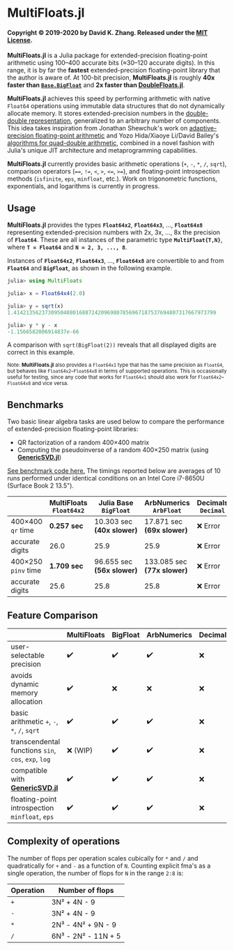 # MultiFloats.jl

#### Copyright © 2019-2020 by David K. Zhang. Released under the [MIT License](https://github.com/dzhang314/MultiFloats.jl/blob/master/LICENSE).

**MultiFloats.jl** is a Julia package for extended-precision floating-point arithmetic using 100–400 accurate bits (≈30–120 accurate digits). In this range, it is by far the **fastest** extended-precision floating-point library that the author is aware of. At 100-bit precision, **MultiFloats.jl** is roughly **40x faster than [`Base.BigFloat`](https://docs.julialang.org/en/v1/manual/integers-and-floating-point-numbers/#Arbitrary-Precision-Arithmetic)** and **2x faster than [DoubleFloats.jl](https://github.com/JuliaMath/DoubleFloats.jl)**.

**MultiFloats.jl** achieves this speed by performing arithmetic with native `Float64` operations using immutable data structures that do not dynamically allocate memory. It stores extended-precision numbers in the [double-double representation](https://en.wikipedia.org/wiki/Quadruple-precision_floating-point_format#Double-double_arithmetic), generalized to an arbitrary number of components. This idea takes inspiration from Jonathan Shewchuk's work on [adaptive-precision floating-point arithmetic](http://dx.doi.org/10.1007/pl00009321) and Yozo Hida/Xiaoye Li/David Bailey's [algorithms for quad-double arithmetic](https://doi.org/10.1109/ARITH.2001.930115), combined in a novel fashion with Julia's unique JIT architecture and metaprogramming capabilities.

**MultiFloats.jl** currently provides basic arithmetic operations (`+`, `-`, `*`, `/`, `sqrt`), comparison operators (`==`, `!=`, `<`, `>`, `<=`, `>=`), and floating-point introspection methods (`isfinite`, `eps`, `minfloat`, etc.). Work on trigonometric functions, exponentials, and logarithms is currently in progress.

## Usage

**MultiFloats.jl** provides the types **`Float64x2`**, **`Float64x3`**, ..., **`Float64x8`** representing extended-precision numbers with 2x, 3x, ..., 8x the precision of **`Float64`**. These are all instances of the parametric type **`MultiFloat{T,N}`**, where **`T = Float64`** and <b><code>N&nbsp;=&nbsp;2,&nbsp;3,&nbsp;...,&nbsp;8</code></b>.

Instances of **`Float64x2`**, **`Float64x3`**, ..., **`Float64x8`** are convertible to and from **`Float64`** and **`BigFloat`**, as shown in the following example.

```julia
julia> using MultiFloats

julia> x = Float64x4(2.0)

julia> y = sqrt(x)
1.41421356237309504880168872420969807856967187537694807317667973799

julia> y * y - x
-1.1566582006914837e-66
```

A comparison with `sqrt(BigFloat(2))` reveals that all displayed digits are correct in this example.

<sup>Note: **MultiFloats.jl** also provides a `Float64x1` type that has the same precision as `Float64`, but behaves like `Float64x2`–`Float64x8` in terms of supported operations. This is occasionally useful for testing, since any code that works for `Float64x1` should also work for `Float64x2`–`Float64x8` and vice versa.</sup>

## Benchmarks

Two basic linear algebra tasks are used below to compare the performance of extended-precision floating-point libraries:

* QR factorization of a random 400×400 matrix
* Computing the pseudoinverse of a random 400×250 matrix (using **[GenericSVD.jl](https://github.com/JuliaLinearAlgebra/GenericSVD.jl)**)

[See benchmark code here.](https://gist.github.com/dzhang314/3e10463843f4ab5f5a4a2206c877771b) The timings reported below are averages of 10 runs performed under identical conditions on an Intel Core i7-8650U (Surface Book 2 13.5").

|                 | MultiFloats `Float64x2` | Julia Base `BigFloat`        | ArbNumerics `ArbFloat`  | Decimals `Decimal` | DecFP `Dec128`        | DoubleFloats `Double64` | Quadmath `Float128`   |
|-----------------|---------------------------|--------------------------|---------------------------|----------------------|-------------------------|---------------------------|-------------------------|
| 400×400 `qr`&nbsp;time  | **0.257 sec**                 | 10.303 sec **(40x&nbsp;slower)** | 17.871 sec **(69x&nbsp;slower)**  | ❌ Error              | 9.448 sec **(36x&nbsp;slower)** | 0.535 sec **(2x&nbsp;slower)**    | 2.403 sec **(9x&nbsp;slower)**  |
| accurate digits | 26.0                      | 25.9                     | 25.9                      | ❌ Error              | 27.6                    | 26.1                      | 28.1                    |
| 400×250 `pinv`&nbsp;time  | **1.709 sec**                 | 96.655 sec **(56x&nbsp;slower)** | 133.085 sec **(77x&nbsp;slower)** | ❌ Error              | ❌ Error                 | 3.668 sec **(2x&nbsp;slower)**    | 15.576 sec **(9x&nbsp;slower)** |
| accurate digits | 25.6                      | 25.8                     | 25.8                      | ❌ Error              | ❌ Error                 | 25.4                      | 27.9                    |

## Feature Comparison

|                                                        | MultiFloats | BigFloat | ArbNumerics | Decimals | DecFP | DoubleFloats | Quadmath |
|--------------------------------------------------------|-------------|----------|-------------|----------|-------|--------------|----------|
| user-selectable precision                              | ✔️          | ✔️      | ✔️          | ❌       | ❌    | ❌          | ❌       |
| avoids dynamic memory allocation                       | ✔️          | ❌      | ❌          | ❌       | ✔️    | ⚠️          | ✔️       |
| basic arithmetic `+`, `-`, `*`, `/`, `sqrt`            | ✔️          | ✔️      | ✔️          | ❌       | ✔️    | ✔️          | ✔️       |
| transcendental functions `sin`, `cos`, `exp`, `log`    | ❌ (WIP)    | ✔️      | ✔️          | ❌       | ✔️    | ✔️          | ✔️       |
| compatible with **[GenericSVD.jl](https://github.com/JuliaLinearAlgebra/GenericSVD.jl)**                         | ✔️          | ✔️      | ✔️          | ❌       | ❌    | ✔️          | ✔️       |
| floating-point introspection `minfloat`, `eps`         | ✔️          | ✔️      | ✔️          | ❌       | ✔️    | ✔️          | ✔️       |

## Complexity of operations

The number of flops per operation scales cubically for `*` and `/` and quadratically for `+` and `-` as a function of `N`. Counting explicit fma's as a single operation, the number of flops for `N` in the range `2:8` is:

| Operation | Number of flops     |
|-----------|---------------------|
| `+`       | 3N² + 4N - 9        |
| `-`       | 3N² + 4N - 9        |
| `*`       | 2N³ - 4N² + 9N - 9  |
| `/`       | 6N³ - 2N² - 11N + 5 |
